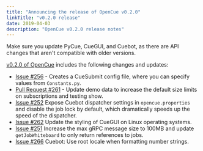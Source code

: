 ```yaml
---
title: "Announcing the release of OpenCue v0.2.0"
linkTitle: "v0.2.0 release"
date: 2019-04-03
description: "OpenCue v0.2.0 release notes"
---
```


Make sure you update PyCue, CueGUI, and Cuebot, as there are API changes that
aren't compatible with older versions.

[v0.2.0 of OpenCue](https://github.com/imageworks/OpenCue/releases/tag/v0.2.0)
includes the following changes and updates:

*   [Issue #256](https://github.com/imageworks/OpenCue/issues/256) -
    Creates a CueSubmit config file, where you can specify values from
    `Constants.py`.
*   [Pull Request #261](https://github.com/imageworks/OpenCue/pull/261) -
    Update demo data to increase the default size limits on subscriptions
    and testing show.
*   [Issue #252](https://github.com/imageworks/OpenCue/issues/252)
    Expose Cuebot dispatcher settings in `opencue.properties` and disable
    the job lock by default, which dramatically speeds up the speed of the
    dispatcher.
*   [Issue #262](https://github.com/imageworks/OpenCue/issues/262)
    Update the styling of CueGUI on Linux operating systems.
*   [Issue #251](https://github.com/imageworks/OpenCue/issues/251)
    Increase the max gRPC message size to 100MB and update `getJobWhiteboard`
    to only return references to jobs.
*   [Issue #266](https://github.com/imageworks/OpenCue/issues/266)
    Cuebot: Use root locale when formatting number strings.
